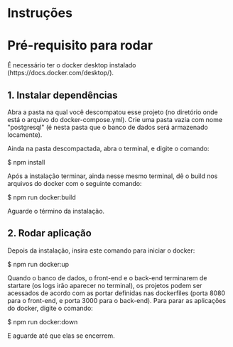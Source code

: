# Instruções

<h1>Pré-requisito para rodar</h1>
É necessário ter o docker desktop instalado (https://docs.docker.com/desktop/).

<h2>1. Instalar dependências</h2>
Abra a pasta na qual você descompatou esse projeto (no diretório onde está o arquivo do docker-compose.yml). Crie uma pasta vazia com nome "postgresql" (é nesta pasta que o banco de dados será armazenado locamente).

Ainda na pasta descompactada, abra o terminal, e digite o comando:

$ npm install

Após a instalação terminar, ainda nesse mesmo terminal, dê o build nos arquivos do docker com o seguinte comando:

$ npm run docker:build

Aguarde o término da instalação.

<h2>2. Rodar aplicação</h2>

Depois da instalação, insira este comando para iniciar o docker:

$ npm run docker:up

Quando o banco de dados, o front-end e o back-end terminarem de startare (os logs irão aparecer no terminal), os projetos podem ser acessados de acordo com as portar definidas nas dockerfiles (porta 8080 para o front-end, e porta 3000 para o back-end). Para parar as aplicações do docker, digite o comando:

$ npm run docker:down

E aguarde até que elas se encerrem.
